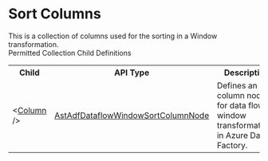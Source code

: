 # Sort Columns

<div class="LanguageSummary"><div class ="SummaryItem">This is a collection of columns used for the sorting in a Window transformation.</div></div><div class="SchemaBindingGroup"><div class="SchemaBindingGroupHeader">Permitted Collection Child Definitions</div><table id="SchemaBindingList" class="SchemaBindingList"><tbody><tr><th class="SchemaBindingNameColumnHeader">Child</th><th class="SchemaBindingTypeColumnHeader">API Type</th><th class="SchemaBindingSummaryColumnHeader">Description</th></tr><tr class="cd0"><td class="SchemaBindingName"><span class="punc">&lt;</span><a href=Varigence.Languages.Biml.DataFactory.AstAdfDataflowWindowSortColumnNode.html">Column</a><span class="punc"> /&gt;</span></td><td class="SchemaBindingType"><a href="../api-reference/Varigence.Languages.Biml.DataFactory.AstAdfDataflowWindowSortColumnNode.html">AstAdfDataflowWindowSortColumnNode</a></td><td class="SchemaBindingSummary">Defines an sort column node for data flow window transformations in Azure Data Factory.</td></tr></tbody></table></div>